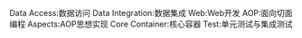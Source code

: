 Data Access:数据访问
Data Integration:数据集成
Web:Web开发
AOP:面向切面编程
Aspects:AOP思想实现
Core Container:核心容器
Test:单元测试与集成测试